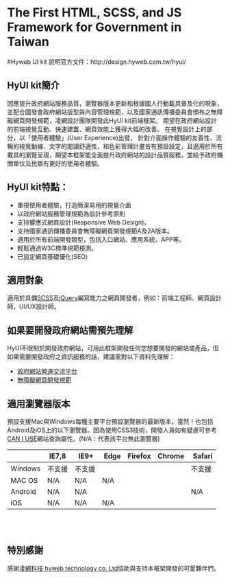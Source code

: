 <h1>The First HTML, SCSS, and JS Framework for Government in Taiwan</h1>
#Hyweb UI kit 說明官方文件：http://design.hyweb.com.tw/hyui/

<h2>HyUI kit簡介</h2>
<p>因應提升政府網站服務品質，瀏覽器版本更新和根據國人行動載具普及化的現象，並配合國發會政府網站版型與內容管理規範，以及國家通訊傳播委員會頒布之無障礙網頁開發規範，凌網設計團隊開發此HyUI kit前端框架。 期望在政府網站設計的前端視覺互動、快速建置、網頁效能上獲得大幅的改善。 在視覺設計上的部分，以「使用者體驗」(User Experience)出發， 針對介面操作體驗的友善性、流暢的視覺動線、文字的閱讀舒適性，和色彩管理計畫皆有預設設定，且適用於所有載具的瀏覽呈現，期望本框架能全面提升政府網站的設計品質服務，並給予政府機關單位及民眾有更好的使用者體驗。</p>
<h2>HyUI kit特點：</h2>
<ul>
  <li>重視使用者體驗，打造簡潔易用的視覺介面</li>
  <li>以政府網站服務管理規範為設計參考原則</li>
  <li>支持響應式網頁設計(Responsive Web Design)​。</li>
  <li>支持國家通訊傳播委員會無障礙網頁開發規範A及2A版本。</li>
  <li>適用於所有前端開發類型，包括入口網站、應用系統、APP等。</li>
  <li>輕鬆通過W3C標準規範檢測。</li>
  <li>已設定網頁基礎優化(SEO)</li>
</ul>
<h2>適用對象</h2>
<p>適用於具備<a href="https://sass-lang.com/" target="_blank">SCSS</a>及<a href="https://jquery.com/" target="_blank">jQuery</a>編寫能力之網頁開發者，例如：前端工程師、網頁設計師，UI/UX設計師。</p>
<h2>如果要開發政府網站需預先理解</h2>
<p>HyUI不限制於開發政府網站，可用此框架開發任何您想要開發的網站或產品，但如果需要開發政府之資訊服務的話，建議需對以下資料先理解：</p>
<ul>
  <li><a href="https://www.webguide.nat.gov.tw/default.aspx">政府網站營運交流平台</a></li>
  <li><a href="https://www.handicap-free.nat.gov.tw/Accessible/Category/7/1">無障礙網頁開發規範</a></li>
</ul>
<h2>適用瀏覽器版本</h2>
<p>預設支援Mac與Windows每種主要平台預設瀏覽器的最新版本，當然！也包括Android及iOS上的以下瀏覽器。因為使用CSS3技術，開發人員如有疑慮可參考<a href="http://caniuse.com/">CAN I USE</a>網站查詢屬性。(N/A：代表該平台無此瀏覽器)</p>
<div class="demo_table">
                <table>
                    <thead>
                        <tr><th></th>
                        <th><img src="http://design.hyweb.com.tw/hyui/images/icon_ie_old.png" alt=""><span>IE7,8</span></th>
                        <th><img src="http://design.hyweb.com.tw/hyui/images/icon_ie.png" alt=""> <span>IE9+</span></th>
                        <th><img src="http://design.hyweb.com.tw/hyui/images/icon_edge.jpg" alt=""> <span>Edge</span></th>
                        <th><img src="http://design.hyweb.com.tw/hyui/images/icon_firefox.png" alt=""><span>Firefox</span></th>
                        <th><img src="http://design.hyweb.com.tw/hyui/images/icon_chrome.png" alt=""><span>Chrome</span></th>
                        <th><img src="http://design.hyweb.com.tw/hyui/images/icon_safari.png" alt=""> <span>Safari</span></th>
                    </tr></thead>
                    <tbody>
                        <tr>
                            <td>Windows</td>
                            <td>不支援</td>
                            <td>不支援</td>
                            <td><img src="http://design.hyweb.com.tw/hyui/images/icon_ok.png" alt=""></td>
                            <td><img src="http://design.hyweb.com.tw/hyui/images/icon_ok.png" alt=""></td>
                            <td><img src="http://design.hyweb.com.tw/hyui/images/icon_ok.png" alt=""></td>
                            <td>不支援</td>
                        </tr>
                        <tr>
                            <td>MAC OS</td>
                            <td><span class="gray">N/A</span></td>
                            <td><span class="gray">N/A</span></td>
                            <td><span class="gray">N/A</span></td>
                            <td><img src="http://design.hyweb.com.tw/hyui/images/icon_ok.png" alt=""></td>
                            <td><img src="http://design.hyweb.com.tw/hyui/images/icon_ok.png" alt=""></td>
                            <td><img src="http://design.hyweb.com.tw/hyui/images/icon_ok.png" alt=""></td>
                        </tr>
                        <tr>
                            <td>Android</td>
                            <td><span class="gray">N/A</span></td>
                            <td><span class="gray">N/A</span></td>
                            <td><img src="http://design.hyweb.com.tw/hyui/images/icon_ok.png" alt=""></td>
                            <td><img src="http://design.hyweb.com.tw/hyui/images/icon_ok.png" alt=""></td>
                            <td><img src="http://design.hyweb.com.tw/hyui/images/icon_ok.png" alt=""></td>
                            <td><span class="gray">N/A</span></td>
                        </tr>
                        <tr>
                            <td>iOS</td>
                            <td><span class="gray">N/A</span></td>
                            <td><span class="gray">N/A</span></td>
                            <td><span class="gray">N/A</span></td>
                            <td><img src="http://design.hyweb.com.tw/hyui/images/icon_ok.png" alt=""></td>
                            <td><img src="http://design.hyweb.com.tw/hyui/images/icon_ok.png" alt=""></td>
                            <td><img src="http://design.hyweb.com.tw/hyui/images/icon_ok.png" alt=""></td>
                        </tr>
                    </tbody>
                </table>
            </div>
                            
<br/>
<br/>
<h2>特別感謝</h2>
<p>感謝<a href="https://www.hyweb.com.tw/">凌網科技 hyweb technology co. Ltd</a>協助與支持本框架開發的可愛夥伴們。</p>
